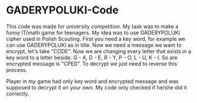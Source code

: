 # GADERYPOLUKI-Code
This code was made for university competition. My task was to make a funny IT/math game for teenagers. My idea was to use GADERYPOLUKI cipher used in Polish Scouting. 
First you need a key word, for example we can use GADERYPOLUKI as in title. Now we need a message we want to encrypt, let's take "CODE". 
Now we are changing every letter that exists in a key word to a letter beside. G - A, D - E, R - Y, P - O, L - U, K - I. So are encrypted message is "CPED".
To decrypt we just need to reverse this process.

Player in my game had only key word and encrypted message and was supposed to decrypt it on your own. My code only checked if he/she did it correctly.
